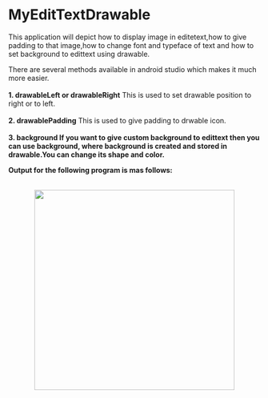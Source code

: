 # MyEditTextDrawable
This application will depict how to display image in editetext,how to give padding to that image,how to change font and typeface of text
and how to set background to edittext using drawable.

There are several methods available in android studio which makes it much more easier.<br><br>
<b>1. drawableLeft or drawableRight</b>
      This is used to set drawable position to right or to left.<br><br>
<b>2. drawablePadding</b>
      This is used to give padding to drwable icon.<br><br>
<b>3. background<b>
          If you want to give custom background to edittext then you can use background, where background is created and stored in drawable.You can change its shape and color.     


Output for the following program is mas follows:<br><br>
<div align="center">
    <img src="https://user-images.githubusercontent.com/35371687/47205667-33aeef80-d3a4-11e8-985e-7e0aa80b85e2.png" width="400px"></img> 
</div>

